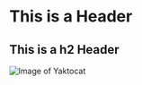# This is a Header
## This is a h2 Header
![Image of Yaktocat](https://octodex.github.com/images/yaktocat.png)
